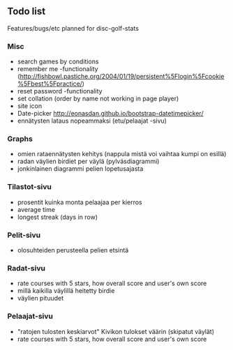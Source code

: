 ## Todo list

Features/bugs/etc planned for disc-golf-stats

### Misc

* search games by conditions
* remember me -functionality (http://fishbowl.pastiche.org/2004/01/19/persistent%5Flogin%5Fcookie%5Fbest%5Fpractice/)
* reset password -functionality
* set collation (order by name not working in page player)
* site icon
* Date-picker http://eonasdan.github.io/bootstrap-datetimepicker/
* ennätysten lataus nopeammaksi (etu/pelaajat -sivu) 

### Graphs

* omien rataennätysten kehitys (nappula mistä voi vaihtaa kumpi on esillä)
* radan väylien birdiet per väylä (pylväsdiagrammi)
* jonkinlainen diagrammi pelien lopetusajasta

### Tilastot-sivu

* prosentit kuinka monta pelaajaa per kierros
* average time
* longest streak (days in row)

### Pelit-sivu

* olosuhteiden perusteella pelien etsintä

### Radat-sivu

* rate courses with 5 stars, how overall score and user's own score
* millä kaikilla väylillä heitetty birdie
* väylien pituudet

### Pelaajat-sivu

* "ratojen tulosten keskiarvot" Kivikon tulokset väärin (skipatut väylät)
* rate courses with 5 stars, how overall score and user's own score
